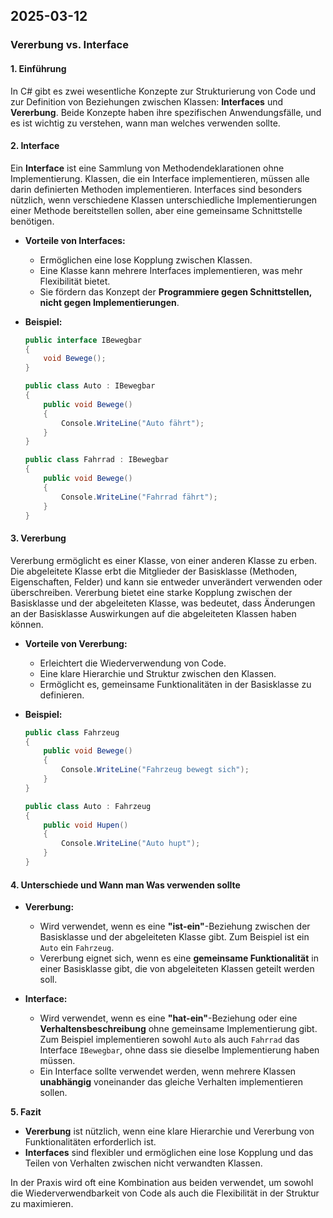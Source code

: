 ## 2025-03-12

### **Vererbung vs. Interface**

#### **1. Einführung**

In C# gibt es zwei wesentliche Konzepte zur Strukturierung von Code und zur Definition von Beziehungen zwischen Klassen: **Interfaces** und **Vererbung**. Beide Konzepte haben ihre spezifischen Anwendungsfälle, und es ist wichtig zu verstehen, wann man welches verwenden sollte.

#### **2. Interface**

Ein **Interface** ist eine Sammlung von Methodendeklarationen ohne Implementierung. Klassen, die ein Interface implementieren, müssen alle darin definierten Methoden implementieren. Interfaces sind besonders nützlich, wenn verschiedene Klassen unterschiedliche Implementierungen einer Methode bereitstellen sollen, aber eine gemeinsame Schnittstelle benötigen.

-   **Vorteile von Interfaces:**

    -   Ermöglichen eine lose Kopplung zwischen Klassen.
    -   Eine Klasse kann mehrere Interfaces implementieren, was mehr Flexibilität bietet.
    -   Sie fördern das Konzept der **Programmiere gegen Schnittstellen, nicht gegen Implementierungen**.

-   **Beispiel:**

    ```csharp
    public interface IBewegbar
    {
        void Bewege();
    }

    public class Auto : IBewegbar
    {
        public void Bewege()
        {
            Console.WriteLine("Auto fährt");
        }
    }

    public class Fahrrad : IBewegbar
    {
        public void Bewege()
        {
            Console.WriteLine("Fahrrad fährt");
        }
    }
    ```

#### **3. Vererbung**

Vererbung ermöglicht es einer Klasse, von einer anderen Klasse zu erben. Die abgeleitete Klasse erbt die Mitglieder der Basisklasse (Methoden, Eigenschaften, Felder) und kann sie entweder unverändert verwenden oder überschreiben. Vererbung bietet eine starke Kopplung zwischen der Basisklasse und der abgeleiteten Klasse, was bedeutet, dass Änderungen an der Basisklasse Auswirkungen auf die abgeleiteten Klassen haben können.

-   **Vorteile von Vererbung:**

    -   Erleichtert die Wiederverwendung von Code.
    -   Eine klare Hierarchie und Struktur zwischen den Klassen.
    -   Ermöglicht es, gemeinsame Funktionalitäten in der Basisklasse zu definieren.

-   **Beispiel:**

    ```csharp
    public class Fahrzeug
    {
        public void Bewege()
        {
            Console.WriteLine("Fahrzeug bewegt sich");
        }
    }

    public class Auto : Fahrzeug
    {
        public void Hupen()
        {
            Console.WriteLine("Auto hupt");
        }
    }
    ```

#### **4. Unterschiede und Wann man Was verwenden sollte**

-   **Vererbung:**

    -   Wird verwendet, wenn es eine **"ist-ein"**-Beziehung zwischen der Basisklasse und der abgeleiteten Klasse gibt. Zum Beispiel ist ein `Auto` ein `Fahrzeug`.
    -   Vererbung eignet sich, wenn es eine **gemeinsame Funktionalität** in einer Basisklasse gibt, die von abgeleiteten Klassen geteilt werden soll.

-   **Interface:**
    -   Wird verwendet, wenn es eine **"hat-ein"**-Beziehung oder eine **Verhaltensbeschreibung** ohne gemeinsame Implementierung gibt. Zum Beispiel implementieren sowohl `Auto` als auch `Fahrrad` das Interface `IBewegbar`, ohne dass sie dieselbe Implementierung haben müssen.
    -   Ein Interface sollte verwendet werden, wenn mehrere Klassen **unabhängig** voneinander das gleiche Verhalten implementieren sollen.

**5. Fazit**

-   **Vererbung** ist nützlich, wenn eine klare Hierarchie und Vererbung von Funktionalitäten erforderlich ist.
-   **Interfaces** sind flexibler und ermöglichen eine lose Kopplung und das Teilen von Verhalten zwischen nicht verwandten Klassen.

In der Praxis wird oft eine Kombination aus beiden verwendet, um sowohl die Wiederverwendbarkeit von Code als auch die Flexibilität in der Struktur zu maximieren.
